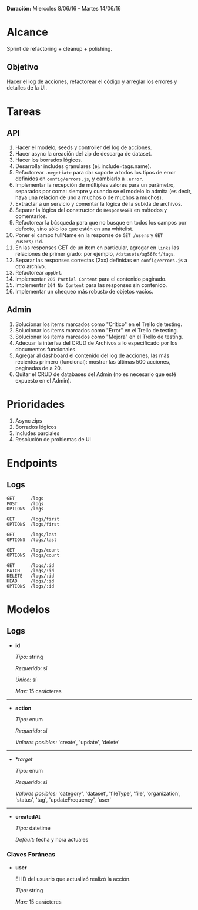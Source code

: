 **Duración:** Miercoles 8/06/16 - Martes 14/06/16

# Alcance
Sprint de refactoring + cleanup + polishing.

## Objetivo
Hacer el log de acciones, refactorear el código y arreglar los errores y detalles de la UI.

# Tareas

## API

1. Hacer el modelo, seeds y controller del log de acciones.
2. Hacer async la creación del zip de descarga de dataset.
3. Hacer los borrados lógicos.
4. Desarrollar includes granulares (ej. include=tags.name).
5. Refactorear `.negotiate` para dar soporte a todos los tipos de error definidos en `config/errors.js`, y cambiarlo a `.error`.
6. Implementar la recepción de múltiples valores para un parámetro, separados por coma:
    siempre y cuando se el modelo lo admita (es decir, haya una relacion de uno a muchos o de muchos a muchos).
7. Extractar a un servicio y comentar la lógica de la subida de archivos.
8. Separar la lógica del constructor de `ResponseGET` en métodos y comentarlos.
9. Refactorear la búsqueda para que no busque en todos los campos por defecto, sino sólo los que estén en una whitelist.
10. Poner el campo fullName en la response de `GET /users` y `GET /users/:id`.
11. En las responses GET de un ítem en particular, agregar en `links` las relaciones de primer grado:
    por ejemplo, `/datasets/ag56fdf/tags`.
12. Separar las responses correctas (2xx) definidas en `config/errors.js` a otro archivo.
13. Refactorear `appUrl`.
14. Implementar `206 Partial Content` para el contenido paginado.
15. Implementar `204 No Content` para las responses sin contenido.
16. Implementar un chequeo más robusto de objetos vacíos.

## Admin

1. Solucionar los ítems marcados como "Crítico" en el Trello de testing.
2. Solucionar los ítems marcados como "Error" en el Trello de testing.
3. Solucionar los ítems marcados como "Mejora" en el Trello de testing.
4. Adecuar la interfaz del CRUD de Archivos a lo especificado por los documentos funcionales.
5. Agregar al dashboard el contenido del log de acciones, las más recientes primero (funcional):
    mostrar las últimas 500 acciones, paginadas de a 20.
6. Quitar el CRUD de databases del Admin (no es necesario que esté expuesto en el Admin).


# Prioridades

1. Async zips
2. Borrados lógicos
3. Includes parciales
4. Resolución de problemas de UI


# Endpoints

## Logs
```
GET      /logs
POST     /logs
OPTIONS  /logs

GET      /logs/first
OPTIONS  /logs/first

GET      /logs/last
OPTIONS  /logs/last

GET      /logs/count
OPTIONS  /logs/count

GET      /logs/:id
PATCH    /logs/:id
DELETE   /logs/:id
HEAD     /logs/:id
OPTIONS  /logs/:id
```

# Modelos

## Logs

- **id**

    *Tipo:* string

    *Requerido:* sí

    *Único:* sí

    *Max:* 15 carácteres

---

- **action**

    *Tipo:* enum

    *Requerido:* sí

    *Valores posibles:* 'create', 'update', 'delete'

---

- **target*

    *Tipo:* enum

    *Requerido:* sí

    *Valores posibles:* 'category', 'dataset', 'fileType', 'file', 'organization', 'status', 'tag', 'updateFrequency', 'user'

---

- **createdAt**

    *Tipo:* datetime

    *Default:* fecha y hora actuales


### Claves Foráneas

- **user**

    El ID del usuario que actualizó realizó la acción.

    *Tipo:* string

    *Max:* 15 carácteres